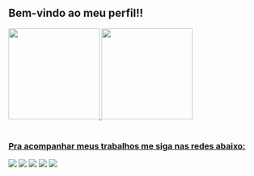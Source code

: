 ## Bem-vindo ao meu perfil!!

 <div>
   <a href="https://github.com/rik-404">
   <img height="180em" src="https://github-readme-stats.vercel.app/api?username=rik-404&show_icons=true&theme=tokyonight&include_all_commits=true&count_private=true"/>
   <img height="180em" src="https://github-readme-stats.vercel.app/api/top-langs/?username=rik-404&layout=compact&langs_count=6&theme=tokyonight"/>
</div>
    

 
<br>
 
### Pra acompanhar meus trabalhos me siga nas redes abaixo:
 
<div> 
  <a href="https://www.youtube.com/@ricardovendramini1712" target="_blank"><img src="https://img.shields.io/badge/YouTube-FF0000?style=for-the-badge&logo=youtube&logoColor=white" target="_blank"></a>
  <a href="https://instagram.com/vendramini.informatica" target="_blank"><img src="https://img.shields.io/badge/-Instagram-%23E4405F?style=for-the-badge&logo=instagram&logoColor=white" target="_blank"></a>
 <a href="https://discord.gg/rm6NHkEW" target="_blank"><img src="https://img.shields.io/badge/Discord-7289DA?style=for-the-badge&logo=discord&logoColor=white" target="_blank"></a> 
  <a href = "mailto:ricardovendramini.contato@gmail.com"><img src="https://img.shields.io/badge/-Gmail-%23333?style=for-the-badge&logo=gmail&logoColor=white" target="_blank"></a>
  <a href="https://www.linkedin.com/in/ricardovendraminicassimiro" target="_blank"><img src="https://img.shields.io/badge/-LinkedIn-%230077B5?style=for-the-badge&logo=linkedin&logoColor=white" target="_blank"></a>
</div>
